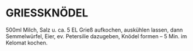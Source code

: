 # GRIESSKNÖDEL

500ml Milch, Salz u. ca. 5 EL Grieß aufkochen, auskühlen lassen, dann
Semmelwürfel, Eier, ev. Petersilie dazugeben, Knödel formen – 5 Min. im
Kelomat kochen.

